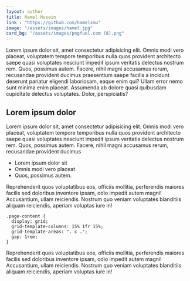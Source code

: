 ```yaml
---
layout: author
title: Hamel Husain
link : "https://github.com/hamelsmu"
image: "/assets/images/hamel.jpg"
card_bg: "/assets/images/pngfuel.com (8).png"
---
```


Lorem ipsum dolor sit, amet consectetur adipisicing elit. Omnis modi vero placeat, voluptatem tempore temporibus nulla quos provident architecto saepe quasi voluptates nesciunt impedit ipsum veritatis delectus nostrum rem. Quos, possimus autem. Facere, nihil magni accusamus rerum, recusandae provident ducimus <!--more-->praesentium saepe facilis a incidunt deserunt pariatur eligendi laboriosam, eaque enim qui? Ullam error nemo sunt minima enim placeat. Assumenda ab dolore quasi quibusdam cupiditate delectus voluptates. Dolor, perspiciatis? 

## Lorem ipsum dolor

Lorem ipsum dolor sit, amet consectetur adipisicing elit. Omnis modi vero placeat, voluptatem tempore temporibus nulla quos provident architecto saepe quasi voluptates nesciunt impedit ipsum veritatis delectus nostrum rem. Quos, possimus autem. Facere, nihil magni accusamus rerum, recusandae provident ducimus 

* Lorem ipsum dolor sit
* Omnis modi vero placeat
* Quos, possimus autem.

Reprehenderit quos voluptatibus eos, officiis mollitia, perferendis maiores facilis sed doloribus inventore ipsam, odio impedit autem magni! Accusantium, ullam reiciendis. Nostrum quo veniam voluptates blanditiis aliquam reiciendis, aperiam voluptas iure in!

```
.page-content {
  display: grid;
  grid-template-columns: 15% 1fr 15%;
  grid-template-areas: ". c .";
  gap: 1rem;
}
```

Reprehenderit quos voluptatibus eos, officiis mollitia, perferendis maiores facilis sed doloribus inventore ipsam, odio impedit autem magni! Accusantium, ullam reiciendis. Nostrum quo veniam voluptates blanditiis aliquam reiciendis, aperiam voluptas iure in!